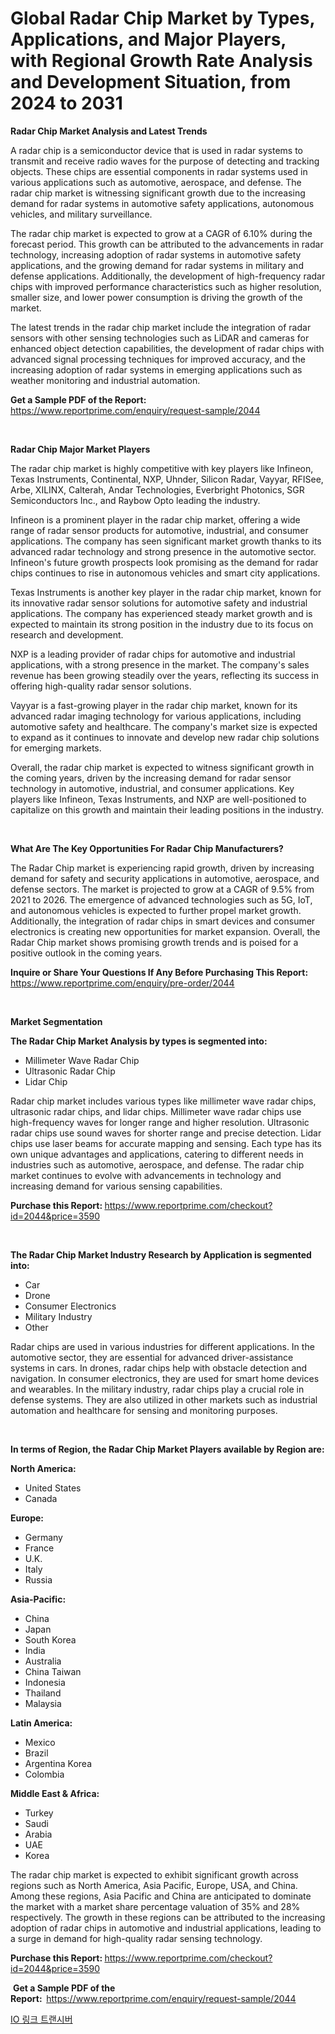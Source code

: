 <p><h1>Global Radar Chip Market by Types, Applications, and Major Players, with Regional Growth Rate Analysis and Development Situation, from 2024 to 2031</h1></p><p><strong>Radar Chip Market Analysis and Latest Trends</strong></p>
<p><p>A radar chip is a semiconductor device that is used in radar systems to transmit and receive radio waves for the purpose of detecting and tracking objects. These chips are essential components in radar systems used in various applications such as automotive, aerospace, and defense. The radar chip market is witnessing significant growth due to the increasing demand for radar systems in automotive safety applications, autonomous vehicles, and military surveillance.</p><p>The radar chip market is expected to grow at a CAGR of 6.10% during the forecast period. This growth can be attributed to the advancements in radar technology, increasing adoption of radar systems in automotive safety applications, and the growing demand for radar systems in military and defense applications. Additionally, the development of high-frequency radar chips with improved performance characteristics such as higher resolution, smaller size, and lower power consumption is driving the growth of the market.</p><p>The latest trends in the radar chip market include the integration of radar sensors with other sensing technologies such as LiDAR and cameras for enhanced object detection capabilities, the development of radar chips with advanced signal processing techniques for improved accuracy, and the increasing adoption of radar systems in emerging applications such as weather monitoring and industrial automation.</p></p>
<p><strong>Get a Sample PDF of the Report:&nbsp;</strong> <a href="https://www.reportprime.com/enquiry/request-sample/2044">https://www.reportprime.com/enquiry/request-sample/2044</a></p>
<p>&nbsp;</p>
<p><strong>Radar Chip Major Market Players</strong></p>
<p><p>The radar chip market is highly competitive with key players like Infineon, Texas Instruments, Continental, NXP, Uhnder, Silicon Radar, Vayyar, RFISee, Arbe, XILINX, Calterah, Andar Technologies, Everbright Photonics, SGR Semiconductors Inc., and Raybow Opto leading the industry.</p><p>Infineon is a prominent player in the radar chip market, offering a wide range of radar sensor products for automotive, industrial, and consumer applications. The company has seen significant market growth thanks to its advanced radar technology and strong presence in the automotive sector. Infineon's future growth prospects look promising as the demand for radar chips continues to rise in autonomous vehicles and smart city applications.</p><p>Texas Instruments is another key player in the radar chip market, known for its innovative radar sensor solutions for automotive safety and industrial applications. The company has experienced steady market growth and is expected to maintain its strong position in the industry due to its focus on research and development.</p><p>NXP is a leading provider of radar chips for automotive and industrial applications, with a strong presence in the market. The company's sales revenue has been growing steadily over the years, reflecting its success in offering high-quality radar sensor solutions.</p><p>Vayyar is a fast-growing player in the radar chip market, known for its advanced radar imaging technology for various applications, including automotive safety and healthcare. The company's market size is expected to expand as it continues to innovate and develop new radar chip solutions for emerging markets.</p><p>Overall, the radar chip market is expected to witness significant growth in the coming years, driven by the increasing demand for radar sensor technology in automotive, industrial, and consumer applications. Key players like Infineon, Texas Instruments, and NXP are well-positioned to capitalize on this growth and maintain their leading positions in the industry.</p></p>
<p>&nbsp;</p>
<p><strong>What Are The Key Opportunities For Radar Chip Manufacturers?</strong></p>
<p><p>The Radar Chip market is experiencing rapid growth, driven by increasing demand for safety and security applications in automotive, aerospace, and defense sectors. The market is projected to grow at a CAGR of 9.5% from 2021 to 2026. The emergence of advanced technologies such as 5G, IoT, and autonomous vehicles is expected to further propel market growth. Additionally, the integration of radar chips in smart devices and consumer electronics is creating new opportunities for market expansion. Overall, the Radar Chip market shows promising growth trends and is poised for a positive outlook in the coming years.</p></p>
<p><strong>Inquire or Share Your Questions If Any Before Purchasing This Report:</strong> <a href="https://www.reportprime.com/enquiry/pre-order/2044">https://www.reportprime.com/enquiry/pre-order/2044</a></p>
<p>&nbsp;</p>
<p><strong>Market Segmentation</strong></p>
<p><strong>The Radar Chip Market Analysis by types is segmented into:</strong></p>
<p><ul><li>Millimeter Wave Radar Chip</li><li>Ultrasonic Radar Chip</li><li>Lidar Chip</li></ul></p>
<p><p>Radar chip market includes various types like millimeter wave radar chips, ultrasonic radar chips, and lidar chips. Millimeter wave radar chips use high-frequency waves for longer range and higher resolution. Ultrasonic radar chips use sound waves for shorter range and precise detection. Lidar chips use laser beams for accurate mapping and sensing. Each type has its own unique advantages and applications, catering to different needs in industries such as automotive, aerospace, and defense. The radar chip market continues to evolve with advancements in technology and increasing demand for various sensing capabilities.</p></p>
<p><strong>Purchase this Report:&nbsp;</strong><a href="https://www.reportprime.com/checkout?id=2044&price=3590">https://www.reportprime.com/checkout?id=2044&price=3590</a></p>
<p>&nbsp;</p>
<p><strong>The Radar Chip Market Industry Research by Application is segmented into:</strong></p>
<p><ul><li>Car</li><li>Drone</li><li>Consumer Electronics</li><li>Military Industry</li><li>Other</li></ul></p>
<p><p>Radar chips are used in various industries for different applications. In the automotive sector, they are essential for advanced driver-assistance systems in cars. In drones, radar chips help with obstacle detection and navigation. In consumer electronics, they are used for smart home devices and wearables. In the military industry, radar chips play a crucial role in defense systems. They are also utilized in other markets such as industrial automation and healthcare for sensing and monitoring purposes.</p></p>
<p>&nbsp;</p>
<p><strong>In terms of Region, the Radar Chip Market Players available by Region are:</strong></p>
<p>
    <p> <strong> North America: </strong>
        <ul>
            <li>United States</li>
            <li>Canada</li>
        </ul>
        </p> 
    <p> <strong> Europe: </strong>
        <ul>
            <li>Germany</li>
            <li>France</li>
            <li>U.K.</li>
            <li>Italy</li>
            <li>Russia</li>
        </ul>
        </p> 
    <p> <strong> Asia-Pacific: </strong>
        <ul>
            <li>China</li>
            <li>Japan</li>
            <li>South Korea</li>
            <li>India</li>
            <li>Australia</li>
            <li>China Taiwan</li>
            <li>Indonesia</li>
            <li>Thailand</li>
            <li>Malaysia</li>
        </ul>
        </p> 
    <p> <strong> Latin America: </strong>
        <ul>
            <li>Mexico</li>
            <li>Brazil</li>
            <li>Argentina Korea</li>
            <li>Colombia</li>
        </ul>
        </p> 
    <p> <strong> Middle East & Africa: </strong>
        <ul>
            <li>Turkey</li>
            <li>Saudi</li>
            <li>Arabia</li>
            <li>UAE</li>
            <li>Korea</li>
        </ul>
    </p>
    </p>
<p><p>The radar chip market is expected to exhibit significant growth across regions such as North America, Asia Pacific, Europe, USA, and China. Among these regions, Asia Pacific and China are anticipated to dominate the market with a market share percentage valuation of 35% and 28% respectively. The growth in these regions can be attributed to the increasing adoption of radar chips in automotive and industrial applications, leading to a surge in demand for high-quality radar sensing technology.</p></p>
<p><strong>Purchase this Report: </strong><a href="https://www.reportprime.com/checkout?id=2044&price=3590">https://www.reportprime.com/checkout?id=2044&price=3590</a></p>
<p>&nbsp;<strong>Get a Sample PDF of the Report:&nbsp;&nbsp;</strong><a href="https://www.reportprime.com/enquiry/request-sample/2044">https://www.reportprime.com/enquiry/request-sample/2044</a></p>
<p><strong></strong></p>
<p><p><a href="https://medium.com/@conradkirrlin76575/io-link-transceivers-%EC%8B%9C%EC%9E%A5-%EC%84%B1%EA%B3%B5%EC%A0%81%EC%9D%B8-%EB%B9%84%EC%A6%88%EB%8B%88%EC%8A%A4-%EC%A0%84%EB%9E%B5%EC%9D%98-%ED%95%B5%EC%8B%AC-%EC%98%88%EC%B8%A1-2031%EB%85%84%EA%B9%8C%EC%A7%80-9ea559ca997c">IO 링크 트랜시버</a></p></p>